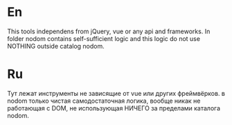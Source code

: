 # En

This tools independens from jQuery, vue or any api and frameworks.
In folder nodom contains self-sufficient logic and this logic  do not use NOTHING outside catalog nodom.

# Ru
Тут лежат инструменты не зависящие от vue или других фреймвёрков.
в nodom только чистая самодостаточная логика, вообще никак не работающая с DOM, 
не использующая НИЧЕГО за пределами каталога nodom.
